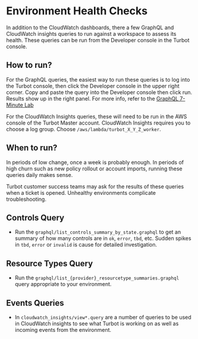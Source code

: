 # Environment Health Checks
In addition to the CloudWatch dashboards, there a few GraphQL and CloudWatch insights queries to run against a workspace to assess its health.  These queries can be run from the Developer console in the Turbot console.

## How to run?
For the GraphQL queries, the easiest way to run these queries is to log into the Turbot console, then click the Developer console in the upper right corner.  Copy and paste the query into the Developer console then click run.  Results show up in the right panel.  For more info, refer to the [GraphQL 7-Minute Lab](https://turbot.com/v5/docs/7-minute-labs/graphql)

For the CloudWatch Insights queries, these will need to be run in the AWS console of the Turbot Master account.  CloudWatch Insights requires you to choose a log group.  Choose `/aws/lambda/turbot_X_Y_Z_worker`.
## When to run?
In periods of low change, once a week is probably enough.  In periods of high churn such as new policy rollout or account imports, running these queries daily makes sense.

Turbot customer success teams may ask for the results of these queries when a ticket is opened.  Unhealthy environments complicate troubleshooting.

## Controls Query
- Run the `graphql/list_controls_summary_by_state.graphql` to  get an summary of how many controls are in `ok`, `error`, `tbd`, etc.  Sudden spikes in `tbd`, `error` or `invalid` is cause for detailed investigation.

## Resource Types Query
- Run the `graphql/list_{provider}_resourcetype_summaries.graphql` query appropriate to your environment.

## Events Queries
- In `cloudwatch_insights/view*.query` are a number of queries to be used in CloudWatch insights to see what Turbot is working on as well as incoming events from the environment.